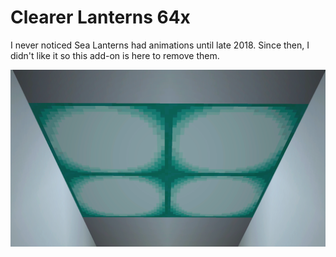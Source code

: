 # Clearer Lanterns 64x

I never noticed Sea Lanterns had animations until late 2018. Since then, I didn't like it so this add-on is here to remove them.

![Image](https://raw.githubusercontent.com/Hedreon/Faithful-Addons/clearerlanterns64x/IMAGES/PreviewImage.png)
